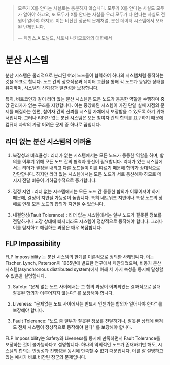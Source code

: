 > 모두가 X를 안다는 사실로는 충분하지 않습니다. 모두가 X를 안다는 사실도 모두가 알아야 하고요, 또 모두가 X를 안다는 사실을 우리 모두가 다 안다는 사실도 전원이 알아야 하지요. 이는 비잔틴 장군의 문제처럼, 분산 데이터 시스템에서 오래된 난제입니다.
>
> — 제임스.A.도널드, 사토시 나카모토와의 대화에서

# 분산 시스템
분산 시스템은 물리적으로 분리된 여러 노드들이 협력하여 하나의 시스템처럼 동작하는 것을 목표로 합니다. 노드 간의 상호작용과 데이터 교환을 통해 각 노드가 동일한 상태를 유지하며, 시스템의 신뢰성과 일관성을 보장합니다.

특히, 비트코인과 같이 리더 없는 분산 시스템은 모든 노드가 동등한 역할을 수행하며 중앙 관리자가 없는 구조를 지향합니다. 이는 중앙화된 시스템이 가진 단일 실패 지점의 문제를 해결하는 한편, 참여자 간의 신뢰를 시스템 자체에서 보장받을 수 있도록 하기 위해서입니다. 그러나 리더가 없는 분산 시스템은 모든 참여자 간의 합의를 요구하기 때문에 컴퓨터 과학의 가장 어려운 문제 중 하나로 꼽힙니다.

## 리더 없는 분산 시스템의 어려움
1. 복잡성과 비효율성 : 리더가 없는 시스템에서는 모든 노드가 동등한 역할을 하며, 합의를 이루기 위해 모든 노드 간의 협력과 통신이 필요합니다. 리더가 있는 시스템에서는 리더가 결정을 내리고 다른 노드들이 이를 따르기 때문에 합의가 상대적으로 간단합니다. 하지만 리더 없는 시스템에서는 모든 노드가 서로 통신해야 하므로 메시지 전달 비용이 기하급수적으로 증가합니다.

2. 결정 지연 : 리더 없는 시스템에서는 모든 노드 간 동등한 합의가 이루어져야 하기 때문에, 결정이 지연될 가능성이 높습니다. 특히 네트워크 지연이나 특정 노드의 장애로 인해 모든 노드의 합의가 지연될 수 있습니다.

3. 내결함성(Fault Tolerance) : 리더 없는 시스템에서는 일부 노드가 잘못된 정보를 전달하거나 고장 상태에 빠지더라도 시스템이 정상적으로 동작해야 합니다. 그러나 이를 탐지하고 해결하는 과정은 매우 복잡합니다.

## FLP Impossibility
FLP Impossibility 는 분산 시스템의 한계를 이론적으로 정의한 사례입니다. 이는 Fischer, Lynch, Paterson이 1985년에 발표한 연구에서 제안되었으며, 비동기 분산 시스템(asynchronous distributed system)에서 아래 세 가지 속성을 동시에 달성할 수 없음을 설명합니다.

1. Safety: "문제 없는 노드 사이에서는 그 합의 과정이 어찌되었든 결과적으로 절대 잘못된 합의가 이루어지지 않는다" 를 보장해야 합니다.

2. Liveness: "문제없는 노드 사이에서는 반드시 언젠가는 합의가 일어나야 한다" 를 보장해야 합니다.

3. Fault Tolerance: "노드 중 일부가 잘못된 정보를 전달하거나, 잘못된 상태에 빠져도 전체 시스템이 정상적으로 동작해야 한다" 를 보장해야 합니다.

FLP Impossibility는 Safety와 Liveness를 동시에 만족하면서 Fault Tolerance를 보장하는 것이 불가능하다고 설명합니다. 하나의 악의적인 노드가 존재하기만 해도, 시스템의 합의는 안정성과 진행성을 동시에 만족할 수 없기 때문입니다. 이를 잘 설명하고 있는 예시가 바로 비잔틴 장군의 문제입니다.